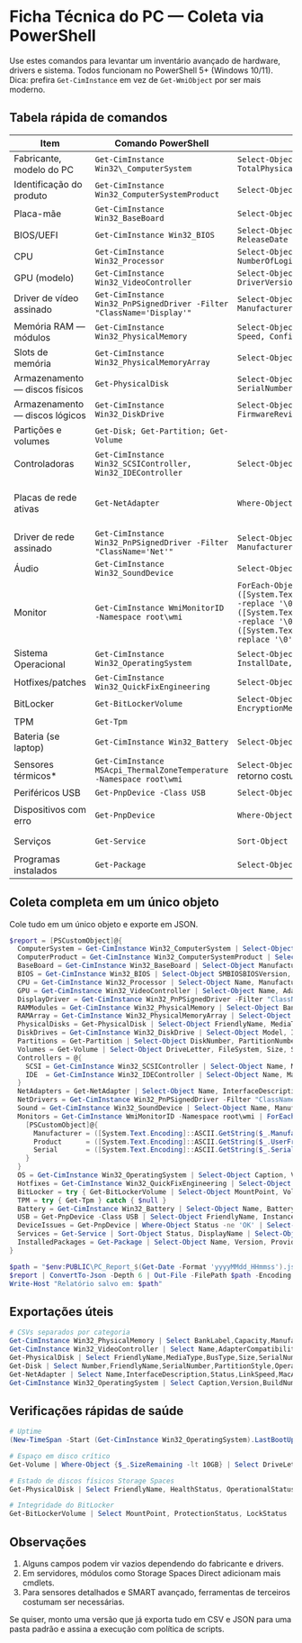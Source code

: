 # Ficha Técnica do PC — Coleta via PowerShell

Use estes comandos para levantar um inventário avançado de hardware, drivers e sistema. Todos funcionam no PowerShell 5+ (Windows 10/11).
Dica: prefira `Get-CimInstance` em vez de `Get-WmiObject` por ser mais moderno.

## Tabela rápida de comandos

| Item                           | Comando PowerShell                                                     |                                                                                                                                                                                                                                                                                                                     |                                                                                  |
| ------------------------------ | ---------------------------------------------------------------------- | ------------------------------------------------------------------------------------------------------------------------------------------------------------------------------------------------------------------------------------------------------------------------------------------------------------------- | -------------------------------------------------------------------------------- |
| Fabricante, modelo do PC       | `Get-CimInstance Win32\_ComputerSystem`                                | `Select-Object Manufacturer, Model, SystemType, TotalPhysicalMemory`                                                                                                                                                                                                                                                |                                                                                  |
| Identificação do produto       | `Get-CimInstance Win32_ComputerSystemProduct`                         | `Select-Object Vendor, Name, Version, UUID, IdentifyingNumber`                                                                                                                                                                                                                                                      |                                                                                  |
| Placa-mãe                      | `Get-CimInstance Win32_BaseBoard`                                     | `Select-Object Manufacturer, Product, Version, SerialNumber`                                                                                                                                                                                                                                                        |                                                                                  |
| BIOS/UEFI                      | `Get-CimInstance Win32_BIOS`                                          | `Select-Object SMBIOSBIOSVersion, Manufacturer, Version, ReleaseDate`                                                                                                                                                                                                                                               |                                                                                  |
| CPU                            | `Get-CimInstance Win32_Processor`                                     | `Select-Object Name, Manufacturer, NumberOfCores, NumberOfLogicalProcessors, MaxClockSpeed, SocketDesignation`                                                                                                                                                                                                      |                                                                                  |
| GPU (modelo)                   | `Get-CimInstance Win32_VideoController`                               | `Select-Object Name, AdapterCompatibility, AdapterRAM, DriverVersion, DriverDate`                                                                                                                                                                                                                                   |                                                                                  |
| Driver de vídeo assinado       | `Get-CimInstance Win32_PnPSignedDriver -Filter "ClassName='Display'"` | `Select-Object DeviceName, DriverVersion, DriverDate, Manufacturer`                                                                                                                                                                                                                                                 |                                                                                  |
| Memória RAM — módulos          | `Get-CimInstance Win32_PhysicalMemory`                                | `Select-Object BankLabel, Capacity, Manufacturer, PartNumber, Speed, ConfiguredClockSpeed, SerialNumber`                                                                                                                                                                                                            |                                                                                  |
| Slots de memória               | `Get-CimInstance Win32_PhysicalMemoryArray`                           | `Select-Object MemoryDevices, MaxCapacity, MaxCapacityEx`                                                                                                                                                                                                                                                           |                                                                                  |
| Armazenamento — discos físicos | `Get-PhysicalDisk`                                                     | `Select-Object FriendlyName, MediaType, BusType, Size, SerialNumber, FirmwareVersion, HealthStatus`                                                                                                                                                                                                                 |                                                                                  |
| Armazenamento — discos lógicos | `Get-CimInstance Win32_DiskDrive`                                     | `Select-Object Model, InterfaceType, Size, SerialNumber, FirmwareRevision`                                                                                                                                                                                                                                          |                                                                                  |
| Partições e volumes            | `Get-Disk; Get-Partition; Get-Volume`                                  |                                                                                                                                                                                                                                                                                                                     |                                                                                  |
| Controladoras                  | `Get-CimInstance Win32_SCSIController, Win32_IDEController`          | `Select-Object Name, Manufacturer, PNPDeviceID`                                                                                                                                                                                                                                                                     |                                                                                  |
| Placas de rede ativas          | `Get-NetAdapter`                                                       | `Where-Object {$_.Status -eq 'Up'}`                                                                                                                                                                                                                                                                                  | `Select-Object Name, InterfaceDescription, LinkSpeed, MacAddress, DriverVersion` |
| Driver de rede assinado        | `Get-CimInstance Win32_PnPSignedDriver -Filter "ClassName='Net'"`     | `Select-Object DeviceName, DriverVersion, DriverDate, Manufacturer`                                                                                                                                                                                                                                                 |                                                                                  |
| Áudio                          | `Get-CimInstance Win32_SoundDevice`                                   | `Select-Object Name, Manufacturer, Status`                                                                                                                                                                                                                                                                          |                                                                                  |
| Monitor                        | `Get-CimInstance WmiMonitorID -Namespace root\wmi`                     | `ForEach-Object { [PSCustomObject]@{ Manufacturer=([System.Text.Encoding]::ASCII.GetString($_.ManufacturerName)) -replace '\0'; Product=([System.Text.Encoding]::ASCII.GetString($_.UserFriendlyName)) -replace '\0'; Serial=([System.Text.Encoding]::ASCII.GetString($_.SerialNumberID)) -replace '\0' } }` |                                                                                  |
| Sistema Operacional            | `Get-CimInstance Win32_OperatingSystem`                               | `Select-Object Caption, Version, BuildNumber, OSArchitecture, InstallDate, LastBootUpTime`                                                                                                                                                                                                                          |                                                                                  |
| Hotfixes/patches               | `Get-CimInstance Win32_QuickFixEngineering`                           | `Select-Object HotFixID, Description, InstalledOn`                                                                                                                                                                                                                                                                  |                                                                                  |
| BitLocker                      | `Get-BitLockerVolume`                                                  | `Select-Object MountPoint, VolumeType, ProtectionStatus, EncryptionMethod`                                                                                                                                                                                                                                          |                                                                                  |
| TPM                            | `Get-Tpm`                                                              |                                                                                                                                                                                                                                                                                                                     |                                                                                  |
| Bateria (se laptop)            | `Get-CimInstance Win32_Battery`                                       | `Select-Object Name, BatteryStatus, EstimatedChargeRemaining`                                                                                                                                                                                                                                                       |                                                                                  |
| Sensores térmicos*            | `Get-CimInstance MSAcpi_ThermalZoneTemperature -Namespace root\wmi`   | `Select-Object InstanceName, CurrentTemperature` *Observação: retorno costuma ser limitado e em décimos de Kelvin.                                                                                                                                                                                                  |                                                                                  |
| Periféricos USB                | `Get-PnpDevice -Class USB`                                             | `Select-Object FriendlyName, InstanceId, Status`                                                                                                                                                                                                                                                                    |                                                                                  |
| Dispositivos com erro          | `Get-PnpDevice`                                                        | `Where-Object Status -ne 'OK'`                                                                                                                                                                                                                                                                                        | `Select-Object Class, FriendlyName, Status, InstanceId`                          |
| Serviços                       | `Get-Service`                                                          | `Sort-Object Status, DisplayName`                                                                                                                                                                                                                                                                                     | `Select-Object Status, Name, DisplayName`                                        |
| Programas instalados           | `Get-Package`                                                          | `Select-Object Name, Version, ProviderName, Source`                                                                                                                                                                                                                                                                 |                                                                                  |

## Coleta completa em um único objeto

Cole tudo em um único objeto e exporte em JSON.

```powershell
$report = [PSCustomObject]@{
  ComputerSystem = Get-CimInstance Win32_ComputerSystem | Select-Object Manufacturer, Model, SystemType, TotalPhysicalMemory
  ComputerProduct = Get-CimInstance Win32_ComputerSystemProduct | Select-Object Vendor, Name, Version, UUID, IdentifyingNumber
  BaseBoard = Get-CimInstance Win32_BaseBoard | Select-Object Manufacturer, Product, Version, SerialNumber
  BIOS = Get-CimInstance Win32_BIOS | Select-Object SMBIOSBIOSVersion, Manufacturer, Version, ReleaseDate
  CPU = Get-CimInstance Win32_Processor | Select-Object Name, Manufacturer, NumberOfCores, NumberOfLogicalProcessors, MaxClockSpeed, SocketDesignation
  GPU = Get-CimInstance Win32_VideoController | Select-Object Name, AdapterCompatibility, AdapterRAM, DriverVersion, DriverDate
  DisplayDriver = Get-CimInstance Win32_PnPSignedDriver -Filter "ClassName='Display'" | Select-Object DeviceName, DriverVersion, DriverDate, Manufacturer
  RAMModules = Get-CimInstance Win32_PhysicalMemory | Select-Object BankLabel, Capacity, Manufacturer, PartNumber, Speed, ConfiguredClockSpeed, SerialNumber
  RAMArray = Get-CimInstance Win32_PhysicalMemoryArray | Select-Object MemoryDevices, MaxCapacity, MaxCapacityEx
  PhysicalDisks = Get-PhysicalDisk | Select-Object FriendlyName, MediaType, BusType, Size, SerialNumber, FirmwareVersion, HealthStatus
  DiskDrives = Get-CimInstance Win32_DiskDrive | Select-Object Model, InterfaceType, Size, SerialNumber, FirmwareRevision
  Partitions = Get-Partition | Select-Object DiskNumber, PartitionNumber, DriveLetter, Size, Type
  Volumes = Get-Volume | Select-Object DriveLetter, FileSystem, Size, SizeRemaining, HealthStatus
  Controllers = @{
    SCSI = Get-CimInstance Win32_SCSIController | Select-Object Name, Manufacturer, PNPDeviceID
    IDE  = Get-CimInstance Win32_IDEController | Select-Object Name, Manufacturer, PNPDeviceID
  }
  NetAdapters = Get-NetAdapter | Select-Object Name, InterfaceDescription, Status, LinkSpeed, MacAddress, DriverVersion
  NetDrivers = Get-CimInstance Win32_PnPSignedDriver -Filter "ClassName='Net'" | Select-Object DeviceName, DriverVersion, DriverDate, Manufacturer
  Sound = Get-CimInstance Win32_SoundDevice | Select-Object Name, Manufacturer, Status
  Monitors = Get-CimInstance WmiMonitorID -Namespace root\wmi | ForEach-Object {
    [PSCustomObject]@{
      Manufacturer = ([System.Text.Encoding]::ASCII.GetString($_.ManufacturerName)).Trim([char]0)
      Product      = ([System.Text.Encoding]::ASCII.GetString($_.UserFriendlyName)).Trim([char]0)
      Serial       = ([System.Text.Encoding]::ASCII.GetString($_.SerialNumberID)).Trim([char]0)
    }
  }
  OS = Get-CimInstance Win32_OperatingSystem | Select-Object Caption, Version, BuildNumber, OSArchitecture, InstallDate, LastBootUpTime
  Hotfixes = Get-CimInstance Win32_QuickFixEngineering | Select-Object HotFixID, Description, InstalledOn
  BitLocker = try { Get-BitLockerVolume | Select-Object MountPoint, VolumeType, ProtectionStatus, EncryptionMethod } catch { $null }
  TPM = try { Get-Tpm } catch { $null }
  Battery = Get-CimInstance Win32_Battery | Select-Object Name, BatteryStatus, EstimatedChargeRemaining
  USB = Get-PnpDevice -Class USB | Select-Object FriendlyName, InstanceId, Status
  DeviceIssues = Get-PnpDevice | Where-Object Status -ne 'OK' | Select-Object Class, FriendlyName, Status, InstanceId
  Services = Get-Service | Sort-Object Status, DisplayName | Select-Object Status, Name, DisplayName
  InstalledPackages = Get-Package | Select-Object Name, Version, ProviderName, Source
}

$path = "$env:PUBLIC\PC_Report_$(Get-Date -Format 'yyyyMMdd_HHmmss').json"
$report | ConvertTo-Json -Depth 6 | Out-File -FilePath $path -Encoding utf8
Write-Host "Relatório salvo em: $path"
```

## Exportações úteis

```powershell
# CSVs separados por categoria
Get-CimInstance Win32_PhysicalMemory | Select BankLabel,Capacity,Manufacturer,PartNumber,Speed,ConfiguredClockSpeed,SerialNumber | Export-Csv RAM.csv -NoTypeInformation -Encoding UTF8
Get-CimInstance Win32_VideoController | Select Name,AdapterCompatibility,AdapterRAM,DriverVersion,DriverDate | Export-Csv GPU.csv -NoTypeInformation -Encoding UTF8
Get-PhysicalDisk | Select FriendlyName,MediaType,BusType,Size,SerialNumber,FirmwareVersion,HealthStatus | Export-Csv DiscosFisicos.csv -NoTypeInformation -Encoding UTF8
Get-Disk | Select Number,FriendlyName,SerialNumber,PartitionStyle,OperationalStatus | Export-Csv DiscosLogicos.csv -NoTypeInformation -Encoding UTF8
Get-NetAdapter | Select Name,InterfaceDescription,Status,LinkSpeed,MacAddress,DriverVersion | Export-Csv Redes.csv -NoTypeInformation -Encoding UTF8
Get-CimInstance Win32_OperatingSystem | Select Caption,Version,BuildNumber,OSArchitecture,InstallDate,LastBootUpTime | Export-Csv SO.csv -NoTypeInformation -Encoding UTF8
```

## Verificações rápidas de saúde

```powershell
# Uptime
(New-TimeSpan -Start (Get-CimInstance Win32_OperatingSystem).LastBootUpTime -End (Get-Date))

# Espaço em disco crítico
Get-Volume | Where-Object {$_.SizeRemaining -lt 10GB} | Select DriveLetter, SizeRemaining, Size

# Estado de discos físicos Storage Spaces
Get-PhysicalDisk | Select FriendlyName, HealthStatus, OperationalStatus

# Integridade do BitLocker
Get-BitLockerVolume | Select MountPoint, ProtectionStatus, LockStatus
```

## Observações

1. Alguns campos podem vir vazios dependendo do fabricante e drivers.
2. Em servidores, módulos como Storage Spaces Direct adicionam mais cmdlets.
3. Para sensores detalhados e SMART avançado, ferramentas de terceiros costumam ser necessárias.

Se quiser, monto uma versão que já exporta tudo em CSV e JSON para uma pasta padrão e assina a execução com política de scripts.
